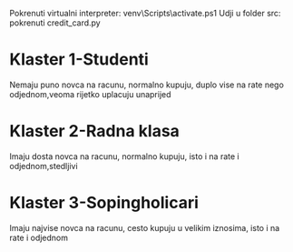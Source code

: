 Pokrenuti virtualni interpreter:
venv\Scripts\activate.ps1
Udji u folder src:
pokrenuti credit_card.py<br/>
# Klaster 1-Studenti
Nemaju puno novca na racunu, normalno kupuju, duplo vise na rate nego odjednom,veoma rijetko uplacuju unaprijed<br/>
# Klaster 2-Radna klasa
Imaju dosta novca na racunu, normalno kupuju, isto i na rate i odjednom,stedljivi<br/>
# Klaster 3-Sopingholicari
Imaju najvise novca na racunu, cesto kupuju u velikim iznosima, isto i na rate i odjednom<br/>
